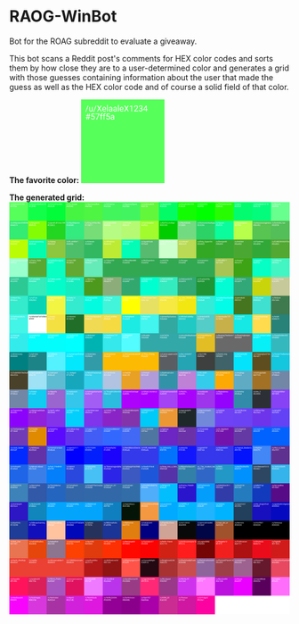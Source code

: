 # RAOG-WinBot
Bot for the ROAG subreddit to evaluate a giveaway.

This bot scans a Reddit post's comments for HEX color codes and sorts them by how close they are to a user-determined color and generates a grid with those guesses containing information about the user that made the guess as well as the HEX color code and of course a solid field of that color. 

**The favorite color:**
<img src="color.png" style="max-width: 150px" alt="Favorite color"/>

**The generated grid:**
![Grid of colors](guesses.png)
